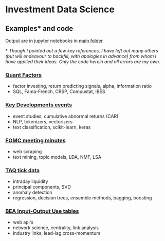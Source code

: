 # Investment Data Science

## Examples* and code

Output are in jupyter notebooks in [main folder](https://github.com/terence-lim/investment-data-science)

\* _Though I pointed out a few key references, I have left out many others
(but will endeavour to backfill, with apologies in advance) from whom I have applied their ideas.
Only the code herein and all errors are my own._ 

### [Quant Factors](quant_factors.py)
- factor investing, return predicting signals, alpha, information ratio
- SQL, Fama-French, CRSP, Compustat, IBES

### [Key Developments events](key_events.py)
- event studies, cumulative abnormal returns (CAR)
- NLP, tokenizers, vectorizers
- text classification, scikit-learn, keras

### [FOMC meeting minutes](fomc_minutes.py)
- web scraping
- text mining, topic models, LDA, NMF, LSA

### [TAQ tick data](taq_intraday.py)
- intraday liquidity
- principal components, SVD
- anomaly detection
- regression, decision trees, ensemble methods, bagging, boosting

### [BEA Input-Output Use tables](bea_iouse.py)
- web api's
- network science, centrality, link analysis
- industry links, lead-lag cross-momentum



